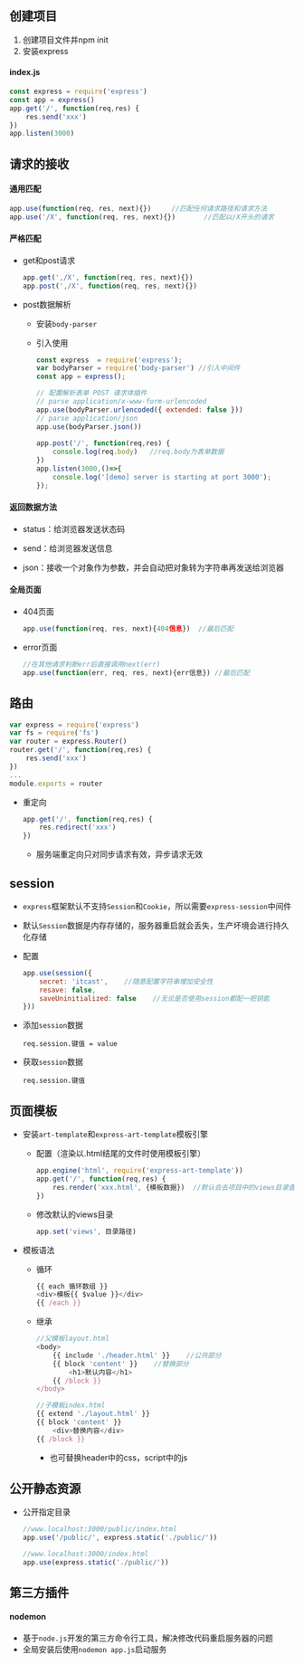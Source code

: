







## 创建项目

1. 创建项目文件并npm init
2. 安装express

#### index.js

```js
const express = require('express')
const app = express()
app.get('/', function(req,res) {
    res.send('xxx')
})
app.listen(3000)
```



## 请求的接收

#### 通用匹配

```js
app.use(function(req, res, next){})		//匹配任何请求路径和请求方法
app.use('/X', function(req, res, next){})		//匹配以/X开头的请求
```

#### 严格匹配

- get和post请求

  ```js
  app.get(',/X', function(req, res, next){})
  app.post(',/X', function(req, res, next){})
  ```

- post数据解析

  - 安装`body-parser`

  - 引入使用

    ```js
    const express  = require('express');
    var bodyParser = require('body-parser')	//引入中间件
    const app = express();
    
    // 配置解析表单 POST 请求体插件
    // parse application/x-www-form-urlencoded
    app.use(bodyParser.urlencoded({ extended: false }))
    // parse application/json
    app.use(bodyParser.json())
     
    app.post('/', function(req,res) {
        console.log(req.body)	//req.body为表单数据
    })
    app.listen(3000,()=>{
        console.log('[demo] server is starting at port 3000');
    });
    ```

#### 返回数据方法

- status：给浏览器发送状态码

- send：给浏览器发送信息

- json：接收一个对象作为参数，并会自动把对象转为字符串再发送给浏览器

#### 全局页面

- 404页面

  ```js
  app.use(function(req, res, next){404信息})	//最后匹配
  ```

- error页面

  ```js
  //在其他请求判断err后直接调用next(err)
  app.use(function(err, req, res, next){err信息})	//最后匹配
  ```

  

## 路由

```js
var express = require('express')
var fs = require('fs')
var router = express.Router()
router.get('/', function(req,res) {
    res.send('xxx')
})
...
module.exports = router
```

- 重定向

  ```js
  app.get('/', function(req,res) {
      res.redirect('xxx')
  })
  ```

  - 服务端重定向只对同步请求有效，异步请求无效

## session

- `express`框架默认不支持`Session`和`Cookie`，所以需要`express-session`中间件
- 默认`Session`数据是内存存储的，服务器重启就会丢失，生产坏境会进行持久化存储

- 配置

  ```js
  app.use(session({
      secret: 'itcast',    //随意配置字符串增加安全性
      resave: false,
      saveUninitialized: false    //无论是否使用session都配一把钥匙
  }))
  ```

- 添加`session`数据

  ```
  req.session.键值 = value
  ```

- 获取`session`数据

  ```
  req.session.键值
  ```



## 页面模板

- 安装`art-template`和`express-art-template`模板引擎

  - 配置（渲染以.html结尾的文件时使用模板引擎）

    ```js
    app.engine('html', require('express-art-template'))
    app.get('/', function(req,res) {
        res.render('xxx.html', {模板数据})	//默认会去项目中的views目录查找模板文件
    })
    ```

  - 修改默认的views目录

    ```js
    app.set('views', 目录路径)
    ```

- 模板语法

  - 循环

    ```js
    {{ each 循环数组 }}
    <div>模板{{ $value }}</div>
    {{ /each }}
    ```

  - 继承

    ```js
    //父模板layout.html
    <body>
        {{ include './header.html' }}    //公共部分
        {{ block 'content' }}    //替换部分
            <h1>默认内容</h1>
        {{ /block }}
    </body>
    ```

    ```js
    //子模板index.html
    {{ extend './layout.html' }}
    {{ block 'content' }}
        <div>替换内容</div>
    {{ /block }}
    ```

    - 也可替换header中的css，script中的js

## 公开静态资源

- 公开指定目录

  ```js
  //www.localhost:3000/public/index.html
  app.use('/public/', express.static('./public/'))
  
  //www.localhost:3000/index.html
  app.use(express.static('./public/'))
  ```



## 第三方插件

#### nodemon

- 基于`node.js`开发的第三方命令行工具，解决修改代码重启服务器的问题
- 全局安装后使用`nodemon app.js`启动服务